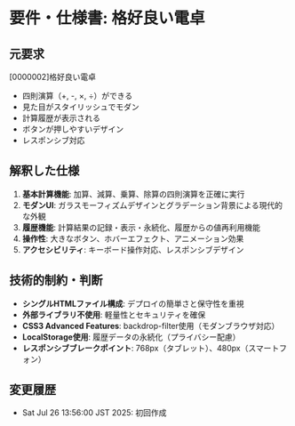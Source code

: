 # 要件・仕様書: 格好良い電卓

## 元要求
[0000002]格好良い電卓
- 四則演算（+, -, ×, ÷）ができる
- 見た目がスタイリッシュでモダン
- 計算履歴が表示される
- ボタンが押しやすいデザイン
- レスポンシブ対応

## 解釈した仕様
1. **基本計算機能**: 加算、減算、乗算、除算の四則演算を正確に実行
2. **モダンUI**: ガラスモーフィズムデザインとグラデーション背景による現代的な外観
3. **履歴機能**: 計算結果の記録・表示・永続化、履歴からの値再利用機能
4. **操作性**: 大きなボタン、ホバーエフェクト、アニメーション効果
5. **アクセシビリティ**: キーボード操作対応、レスポンシブデザイン

## 技術的制約・判断
- **シングルHTMLファイル構成**: デプロイの簡単さと保守性を重視
- **外部ライブラリ不使用**: 軽量性とセキュリティを確保
- **CSS3 Advanced Features**: backdrop-filter使用（モダンブラウザ対応）
- **LocalStorage使用**: 履歴データの永続化（プライバシー配慮）
- **レスポンシブブレークポイント**: 768px（タブレット）、480px（スマートフォン）

## 変更履歴
- Sat Jul 26 13:56:00 JST 2025: 初回作成
